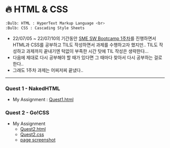 # :fire: HTML & CSS
```bash
:Bulb: HTML : HyperText Markup Language <br>
:Bulb: CSS : Cascading Style Sheets
```
- 22/07/05 ~ 22/07/10의 기간동안 [SME SW Bootcamp 1주차](.../sme-swbootcamp-hw-repository/week-1-quest/yongchoooon)를 진행하면서 HTML과 CSS를 공부하고 TIL도 작성하면서 과제를 수행하고자 했지만.. TIL도 작성하고 과제까지 끝내기엔 턱없이 부족한 시간 탓에 TIL 작성은 생략한다... 
- 다음에 제대로 다시 공부해야 할 때가 있다면 그 때마다 찾아서 다시 공부하는 걸로 한다..
- 그래도 1주차 과제는 어찌저찌 끝냈다..
---
### Quest 1 - NakedHTML
- My Assignment : [Quest1.html](./yongchoooon/Quest1.html)
### Quest 2 - Go!CSS
- My Assignment
  - [Quest2.html](./yongchoooon/Quest2.html)
  - [Quest2.css](./yongchoooon/Quest2.css)
  - [page screenshot](./yongchoooon/yongchoooon_Quest2_screen.png)



